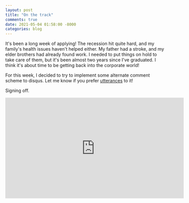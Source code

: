 ```yaml
---
layout: post
title: "On the track"
comments: true
date: 2021-05-04 01:58:00 -8000
categories: blog
---
```


It's been a long week of applying! The recession hit quite hard, and my family's
health issues haven't helped either. My father had a stroke, and my elder brothers
had already found work. I needed to put things on hold to take care of them,
but it's been almost two years since I've graduated. I think it's about time to be
getting back into the corporate world!

For this week, I decided to try to implement some alternate comment scheme to disqus.
Let me know if you prefer [utterances](https://utteranc.es/) to it!

Signing off.

<iframe width="560" height="315" src="https://www.youtube.com/embed/bFHbrstGqBM" title="YouTube video player" frameborder="0" allow="accelerometer; autoplay; clipboard-write; encrypted-media; gyroscope; picture-in-picture" allowfullscreen></iframe>
